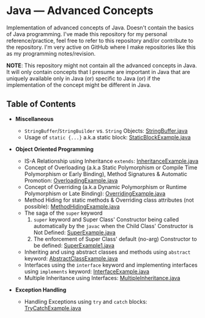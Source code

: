 # Java &mdash; Advanced Concepts

Implementation of advanced concepts of Java. Doesn't contain the basics of Java programming. I've made this repository for my personal reference/practice, feel free to refer to this repository and/or contribute to the repository. I'm very active on GitHub where I make repositories like this as my programming notes/revision.

**NOTE**: This repository might not contain all the advanced concepts in Java. It will only contain concepts that I presume are important in Java that are uniquely available only in Java (or) specific to Java (or) if the implementation of the concept might be different in Java.

## Table of Contents

- **Miscellaneous**
  - `StringBuffer`/`StringBuilder` vs. `String` Objects: [StringBuffer.java](https://github.com/Ch-sriram/java-advanced-concepts/blob/master/misc/StringBuffer/StringBufferExample.java)
  - Usage of `static {...}` a.k.a static block: [StaticBlockExample.java](https://github.com/Ch-sriram/java-advanced-concepts/blob/master/misc/StaticBlock/StaticBlockExample.java)

- **Object Oriented Programming**
  - IS-A Relationship using Inheritance `extends`: [InheritanceExample.java](https://github.com/Ch-sriram/java-advanced-concepts/blob/master/oop/InheritanceExample/InheritanceExample.java)
  - Concept of Overloading (a.k.a Static Polymorphism or Compile Time Polymorphism or Early Binding), Method Signatures & Automatic Promotion: [OverloadingExample.java](https://github.com/Ch-sriram/java-advanced-concepts/blob/master/oop/Overloading/OverloadingExample.java)
  - Concept of Overriding (a.k.a Dynamic Polymorphism or Runtime Polymorphism or Late Binding): [OverridingExample.java](https://github.com/Ch-sriram/java-advanced-concepts/blob/master/oop/Overriding/OverridingExample.java)
  - Method Hiding for static methods & Overriding class attributes (not possible): [MethodHidingExample.java](https://github.com/Ch-sriram/java-advanced-concepts/blob/master/oop/MethodHiding/MethodHidingExample.java)
  - The saga of the `super` keyword
    1. `super` keyword and Super Class' Constructor being called automatically by the `javac` when the Child Class' Constructor is Not Defined: [SuperExample.java](https://github.com/Ch-sriram/java-advanced-concepts/blob/master/oop/Super/SuperExample/SuperExample.java)
    2. The enforcement of Super Class' default (no-arg) Constructor to be defined: [SuperExample1.java](https://github.com/Ch-sriram/java-advanced-concepts/blob/master/oop/Super/SuperExample1/SuperExample1.java)
  - Inheriting and using abstract classes and methods using `abstract` keyword: [AbstractClassExample.java](https://github.com/Ch-sriram/java-advanced-concepts/blob/master/oop/AbstractClass/AbstractClassExample.java)
  - Interfaces using the `interface` keyword and implementing interfaces using `implements` keyword: [InterfaceExample.java](https://github.com/Ch-sriram/java-advanced-concepts/blob/master/oop/Interface/InterfaceExample.java)
  - Multiple Inheritance using Interfaces: [MultipleInheritance.java](https://github.com/Ch-sriram/java-advanced-concepts/blob/master/oop/Interface/MultipleInheritance.java)

- **Exception Handling**
  - Handling Exceptions using `try` and `catch` blocks: [TryCatchExample.java](https://github.com/Ch-sriram/java-advanced-concepts/blob/master/exceptions/TryCatch/TryCatchExample.java)
